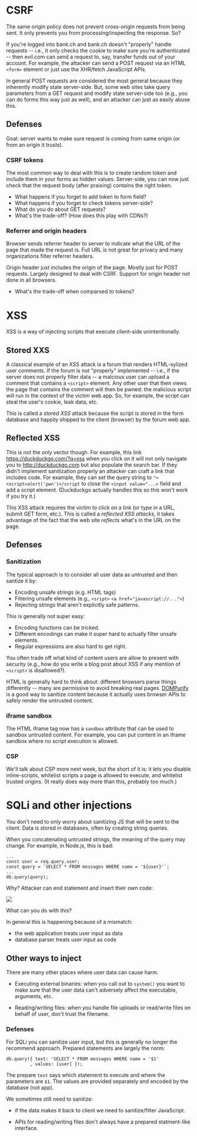# CSRF

The same origin policy does not prevent cross-origin requests from being sent.
It only prevents you from processing/inspecting the response. So?

If you're logged into bank.ch and bank.ch doesn't "properly" handle requests --
i.e., it only checks the cookie to make sure you're authenticated -- then
evil.com can send a request to, say, transfer funds out of your account.  For
example, the attacker can send a POST request via an HTML `<form>` element or
just use the XHR/fetch JavaScript APIs.

In general POST requests are considered the most general because they
inherently modify state server-side. But, some web sites take query parameters
from a GET request and modify state server-side too (e.g., you can do forms
this way just as well), and an attacker can just as easily abuse this.

## Defenses

Goal: server wants to make sure request is coming from same origin (or from an
origin it trusts).

### CSRF tokens

The most common way to deal with this is to create random token and include
them in your forms as hidden values. Server-side, you can now just check that
the request body (after praising) contains the right token.

- What happens if you forget to add token to form field?
- What happens if you forget to check tokens server-side?
- What do you do about GET requests?
- What's the trade-off? (How does this play with CDNs?)

### Referrer and origin headers

Browser sends referrer header to server to indicate what the URL of the page
that made the request is. Full URL is not great for privacy and many
organizations filter referrer headers.

Origin header just includes the origin of the page. Mostly just for POST
requests. Largely designed to deal with CSRF. Support for origin header not
done in all browsers.

- What's the trade-off when comparsed to tokens?

# XSS

XSS is a way of injecting scripts that execute client-side unintentionally.

## Stored XXS

A classical example of an XSS attack is a forum that renders HTML-sylized user
comments. If the forum is not "properly" implemented -- i.e., if the server
does not properly filter data -- a malcious user can upload a comment that
contains a `<script>` element. Any other user that then views the page that
contains the comment will then be pwned: the malicious script will run in the
context of the victim web app. So, for example, the script can steal the user's
cookie, leak data, etc.

This is called a _stored XSS_ attack because the script is stored in the form
database and happily shipped to the client (browser) by the forum web app.

## Reflected XSS

This is not the only vector though. For example, this link
<https://duckduckgo.com/?q=xss> when you click on it will not only navigate you
to <http://duckduckgo.com> but also populate the search bar. If they didn't
implement sanitization properly an attacker can craft a link that includes
code. For example, they can set the query string to
`"><script>alert('pwn')</script` to close the `<input value="...>` field and
add a script element. (Duckduckgo actually handles this so this won't work if
you try it.)

This XSS attack requires the victim to click on a link (or type in a URL,
submit GET form, etc.). This is called a _reflected XSS attacks_, it takes
advantage of the fact that the web site _reflects_ what's in the URL on the
page.

## Defenses

### Sanitization

The typical approach is to consider all user data as untrusted and then santize it by:

- Encoding unsafe strings (e.g. HTML tags)
- Filtering unsafe elements (e.g., `<sript>` `<a href="javascript://...">`)
- Rejecting strings that aren't explicitly safe patterns.

This is generally not super easy:

- Encoding functions can be tricked.
- Different encodings can make it super hard to actually filter unsafe elements.
- Regular expressions are also hard to get right.

You often trade off what kind of content users are allow to present with
security (e.g., how do you write a blog post about XSS if any mention of
`<script>` is disallowed?).

HTML is generally hard to think about: different browsers parse things
differently -- many are permissive to avoid breaking real pages.
[DOMPurify](https://github.com/cure53/DOMPurify) is a good way to sanitize
content because it actually uses browser APIs to safely render the untrusted
content.


### iframe sandbox

The HTML iframe tag now has a `sandbox` attribute that can be used to sandbox
untrusted content. For example, you can put content in an iframe sandbox where
no script execution is allowed.

### CSP

We'll talk about CSP more next week, but the short of it is: it lets you
disable inline-scripts, whitelist scripts a page is allowed to execute, and
whitelist trusted origins. (It really does way more than this, probably too
much.)

# SQLi and other injections

You don't need to only worry about sanitizing JS that will be sent to the
client. Data is stored in databases, often by creating string queries.

When you concatenating untrusted strings, the meaning of the query may change.
For example, in Node.js, this is bad:

```
...
const user = req.query.user;
const query = `SELECT * FROM messages WHERE name = '${user}'`; 
...
db.query(query);
```

Why? Attacker can end statement and insert their own code:

<img src="https://imgs.xkcd.com/comics/exploits_of_a_mom.png">

What can you do with this?

In general this is happening because of a mismatch:

- the web application treats user input as data
- database parser treats user input as code

## Other ways to inject

There are many other places where user data can cause harm. 

- Executing external binaries: when you call out to `system()` you want to make
  sure that the user data can't adversely affect the executable, arguments,
  etc.

- Reading/writing files: when you handle file uploads or read/write files on
  behalf of user, don't trust the filename.

### Defenses

For SQLi you can sanitize user input, but this is generally no longer the
recommend approach. Prepared statements are largely the norm:


```
db.query({ text: 'SELECT * FROM messages WHERE name = '$1'
         , values: [user] });
```

The prepare `text` says which statement to execute and where the parameters are
`$1`. The values are provided separately and encoded by the database (not app).

We sometimes still need to sanitize:

- if the data makes it back to client we need to sanitize/filter JavaScript.

- APIs for reading/writing files don't always have a prepared statment-like interface.
